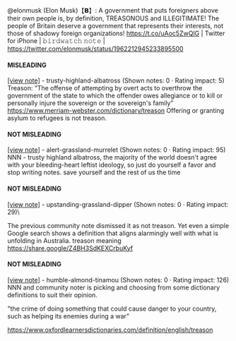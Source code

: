 @elonmusk (Elon Musk)【𝗕】: A government that puts foreigners above their own people is, by definition, TREASONOUS and ILLEGITIMATE! The people of Britain deserve a government that represents their interests, not those of shadowy foreign organizations! https://t.co/uAoc5ZwQlG | Twitter for iPhone | 𝚋𝚒𝚛𝚍𝚠𝚊𝚝𝚌𝚑 𝚗𝚘𝚝𝚎 | https://twitter.com/elonmusk/status/1962212945233895500

#### MISLEADING

[[view note]](https://x.com/i/birdwatch/n/1962332295689535681) - trusty-highland-albatross (Shown notes: 0 · Rating impact: 5)\
Treason: “The offense of attempting by overt acts to overthrow the government of the state to which the offender owes allegiance or to kill or personally injure the sovereign or the sovereign's family” 
https://www.merriam-webster.com/dictionary/treason
Offering or granting asylum to refugees is not treason. 

#### NOT MISLEADING

[[view note]](https://x.com/i/birdwatch/n/1962481436574777548) - alert-grassland-murrelet (Shown notes: 0 · Rating impact: 95)\
NNN - trusty highland albatross, the majority of the world doesn't agree with your bleeding-heart leftist ideology, so just do yourself a favor and stop writing notes. save yourself and the rest of us the time

#### NOT MISLEADING

[[view note]](https://x.com/i/birdwatch/n/1962424626354782240) - upstanding-grassland-dipper (Shown notes: 0 · Rating impact: 29)\

The previous community note dismissed it as not treason. Yet even a simple Google search shows a definition that aligns alarmingly well with what is unfolding in Australia.
treason meaning https://share.google/Z4BH3SdKEXCrbuKyf

#### NOT MISLEADING

[[view note]](https://x.com/i/birdwatch/n/1962363416653554023) - humble-almond-tinamou (Shown notes: 0 · Rating impact: 126)\
NNN and community noter is picking and choosing from some dictionary definitions to suit their opinion. 

"the crime of doing something that could cause danger to your country, such as helping its enemies during a war"

https://www.oxfordlearnersdictionaries.com/definition/english/treason
